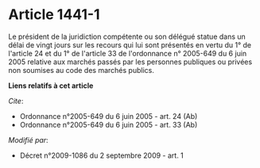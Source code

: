 # Article 1441-1

Le président de la juridiction compétente ou son délégué statue dans un délai de vingt jours sur les recours qui lui sont
présentés en vertu du 1° de l'article 24 et du 1° de l'article 33 de l'ordonnance n° 2005-649 du 6 juin 2005 relative aux
marchés passés par les personnes publiques ou privées non soumises au code des marchés publics.

**Liens relatifs à cet article**

_Cite_:

  - Ordonnance n°2005-649 du 6 juin 2005 - art. 24 (Ab)
  - Ordonnance n°2005-649 du 6 juin 2005 - art. 33 (Ab)

_Modifié par_:

  - Décret n°2009-1086 du 2 septembre 2009 - art. 1
